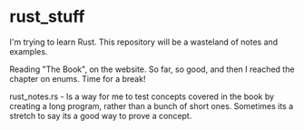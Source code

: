 # rust_stuff

I'm trying to learn Rust. This repository will be a wasteland of notes and examples.

Reading "The Book", on the website. So far, so good, and then I reached the chapter on enums.
Time for a break!


rust_notes.rs - Is a way for me to test concepts covered in the book by creating a long program, rather than a bunch of short ones. Sometimes its a stretch to say its a good way to prove a concept.

